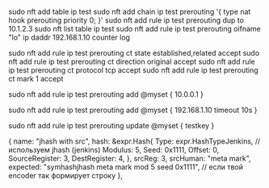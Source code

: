 sudo nft add table ip test
sudo nft add chain ip test prerouting '{ type nat hook prerouting priority 0; }'
sudo nft add rule ip test prerouting dup to 10.1.2.3
sudo nft list table ip test
sudo nft add rule ip test prerouting oifname "lo" ip daddr 192.168.1.10 counter log

sudo nft add rule ip test prerouting ct state established,related accept
sudo nft add rule ip test prerouting ct direction original accept
sudo nft add rule ip test prerouting ct protocol tcp accept
sudo nft add rule ip test prerouting ct mark 1 accept


sudo nft add rule ip test prerouting add @myset { 10.0.0.1 }

sudo nft add rule ip test prerouting add @myset { 192.168.1.10 timeout 10s }

sudo nft add rule ip test prerouting update @myset { testkey }




{
	name: "jhash with src",
	hash: &expr.Hash{
		Type:           expr.HashTypeJenkins, // используем jhash (jenkins)
		Modulus:        5,
		Seed:           0x1111,
		Offset:         0,
		SourceRegister: 3,
		DestRegister:   4,
	},
	srcReg:   3,
	srcHuman: "meta mark",
	expected: "symhashjhash meta mark mod 5 seed 0x1111", // если твой encoder так формирует строку
},


